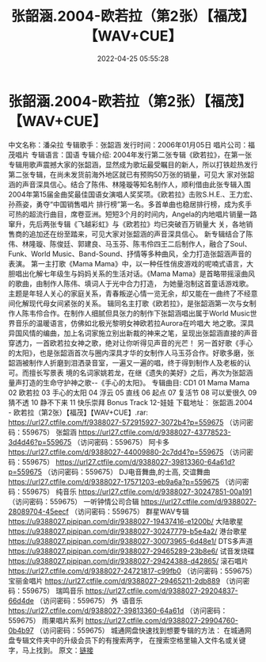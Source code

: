 ﻿---
title: 张韶涵.2004-欧若拉（第2张）【福茂】【WAV+CUE】
date: 2022-04-25 05:55:28
categories: WAV车载音乐、镜像
tags: 国语流行
---
# 张韶涵.2004-欧若拉（第2张）【福茂】【WAV+CUE】

中文名称：潘朵拉
专辑歌手：张韶涵
发行时间：2006年01月05日
唱片公司：福茂唱片
专辑语言：国语
专辑介绍:
2004年发行第二张专辑《欧若拉》，在第一张专辑用歌声震撼大家的张韶涵，显然成为歌坛最受瞩目的新人，所以打铁趁热发行第二张专辑，在尚未发货前海外地区就已有预购50万张的销量，可见大
家对张韶涵的声音深具信心。结合了陈伟、林隆璇等知名制作人，顺利借由此张专辑入围2004年第15届金曲奖最佳国语女演唱人奖奖项。《欧若拉》击败S.H.E.、王力宏、孙燕姿，勇夺“中国销售唱片
排行榜”第一名。多首单曲也稳居排行榜，成为炙手可热的超流行曲目，席卷亚洲。短短3个月的时间内，Angela的内地唱片销量一路窜升，先后两张专辑《飞越彩虹》与《欧若拉》均已突破百万销量大
关，各地销售商的追加还在纷至踏来，可见大家对张韶涵的声音深具信心。
新专辑结合了陈伟、林隆璇、陈俊廷、郭建良、马玉芬、陈韦伶四王二后制作人，融合了Soul、Funk、World
Music、Band-Sound、抒情等多种曲风，全力打造张韶涵声音的表演。
第一主打歌《Mama
Mama》中，以一种任性俏皮游戏的呢喃式语言，大胆唱出化解七年级生与妈妈关系的生活对话。《Mama
Mama》是首略带摇滚曲风的歌曲，由制作人陈伟、填词人于光中合力打造，
为她量泡制这首童话游戏歌。主题是年轻人关心的家庭关系，青春叛逆心情一览无余，却又能在一曲终了不经意间化解现代母女间紧张的关系。
辑同名主打歌《欧若拉》，是张韶涵第一次与女制作人陈韦伶合作。在制作人细腻但具张力的制作下张韶涵唱出属于World
Music世界音乐的温暖语言，仿佛如北极光黎明女神欧若拉Aurora在吟唱大
地之歌。深具异国风情的编曲，加上名词家施立别出新裁的神来之笔，呈现出张韶涵直接的声音穿透力，一首欧若拉女神之歌，绝对让你听得见声音的光芒！
另一首好歌《手心的太阳》，也是张韶涵首次与圈内深具才华的女制作人马玉芬合作。好歌多磨，张韶涵被制作人折磨到泪洒录音室，一遍又一遍的唱，终于得到制作人及老板的认可。而擅长写景表
境的名词家姚若龙，在继《遗失的美好》之后，再次为张韶涵量声打造的生命守护神之歌--《手心的太阳》。
专辑曲目:
CD1
01 Mama Mama
02 欧若拉
03 手心的太阳
04 浮云
05 直线
06 起点
07 复活节
08 可以爱很久
09 猜不透
10 静不下来
11 快乐崇拜
Bonus Track
12-娃娃
下载地址：
张韶涵.2004 - 欧若拉（第2张）【福茂】【WAV+CUE】.rar: https://url27.ctfile.com/f/9388027-572915927-3072b4?p=559675
（访问密码：559675）
张韶涵
https://url27.ctfile.com/d/9388027-43778523-3d4d46?p=559675
（访问密码：559675）
阿卡多
https://url27.ctfile.com/d/9388027-44009880-2c7dd4?p=559675
（访问密码：559675）
https://url27.ctfile.com/d/9388027-39813360-64a61d?p=559675
（访问密码：559675）
DJ电音舞曲,的士高, 交谊舞曲
https://url27.ctfile.com/d/9388027-17571203-eb9a6a?p=559675
（访问密码：559675）
纯音乐
https://url27.ctfile.com/d/9388027-30247851-00a191
（访问密码：559675）
一听钟情公司合辑
https://url27.ctfile.com/d/9388027-28089704-45eecf
（访问密码：559675）
群星WAV专辑
https://u9388027.pipipan.com/dir/9388027-19437416-e1200b/
大陆歌星
https://u9388027.pipipan.com/dir/9388027-30247779-b5e4a2/
港台歌星
https://u9388027.pipipan.com/dir/9388027-30073965-6d48e1/
DTS多声道
https://u9388027.pipipan.com/dir/9388027-29465289-23b8e6/
试音发烧碟
https://u9388027.pipipan.com/dir/9388027-29424388-d42865/
滚石唱片
https://url27.ctfile.com/d/9388027-24721817-c99fb0
（访问密码：559675）
宝丽金唱片
https://url27.ctfile.com/d/9388027-29465211-2db889
（访问密码：559675）
瑞鸣音乐
https://url27.ctfile.com/d/9388027-29204837-66d4de
（访问密码：559675）
外  语音乐
https://url27.ctfile.com/d/9388027-39813360-64a61d
（访问密码：559675）
雨果唱片系列
https://url27.ctfile.com/d/9388027-29904760-0b4b97
（访问密码：559675）
城通网盘快速找到想要专辑的方法：
在城通网盘专辑文件夹中的升级会员下的有搜索两字，
在搜索空格里输入文件名或关键字，马上找到。
原文：[链接](https://blog.sina.com.cn/s/blog_1647c7e7601030wun.html)